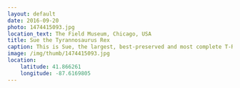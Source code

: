 ```yaml
---
layout: default
date: 2016-09-20
photo: 1474415093.jpg
location_text: The Field Museum, Chicago, USA
title: Sue the Tyrannosaurus Rex
caption: This is Sue, the largest, best-preserved and most complete T-Rex ever found. The actual gender of this dinosaur is unknown, but it has been given a female name as the archeologist who found her was a woman.
image: /img/thumb/1474415093.jpg
location:
    latitude: 41.866261
    longitude: -87.6169805
---
```

